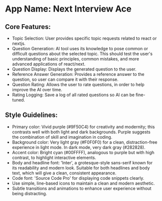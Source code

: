 # **App Name**: Next Interview Ace

## Core Features:

- Topic Selection: User provides specific topic requests related to react or nextjs.
- Question Generation: AI tool uses its knowledge to pose common or difficult questions about the selected topic. This should test the user's understanding of basic principles, common mistakes, and more advanced applications of react/next.
- Question Display: Displays the generated question to the user.
- Reference Answer Generation: Provides a reference answer to the question, so user can compare it with their response.
- Question Rating: Allows the user to rate questions, in order to help improve the AI over time.
- Rating Logging: Save a log of all rated questions so AI can be fine-tuned.

## Style Guidelines:

- Primary color: Vivid purple (#9F50C4) for creativity and modernity; this contrasts well with both light and dark backgrounds. Purple suggests the combination of skill and imagination in coding.
- Background color: Very light gray (#F0F0F0) for a clean, distraction-free experience in light mode.  In dark mode, very dark gray (#282828).
- Accent color: Bright cyan (#00FFFF), analogous to purple but with high contrast, to highlight interactive elements.
- Body and headline font: 'Inter', a grotesque-style sans-serif known for its readability and modern look. Suitable for both headlines and body text, which will give a clean, consistent appearance.
- Code font: 'Source Code Pro' for displaying code snippets clearly.
- Use simple, line-based icons to maintain a clean and modern aesthetic.
- Subtle transitions and animations to enhance user experience without being distracting.